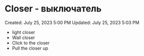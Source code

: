 # Closer - выключатель

Created: July 25, 2023 5:00 PM
Updated: July 25, 2023 5:03 PM

- light closer
- Wall closer
- Click to the closer
- Pull the closer up